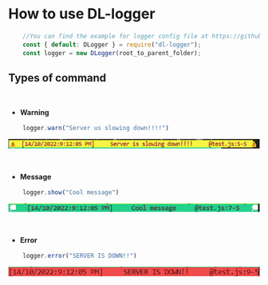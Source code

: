 # How to use DL-logger


```js
    //You can find the example for logger config file at https://github.com/TyFangXV/DL-logger/blob/main/test/logger.config.json 
    const { default: DLogger } = require("dl-logger");
    const logger = new DLogger(root_to_parent_folder);
```

## Types of command
<br>

* <b>Warning</b>

```js
    logger.warn("Server us slowing down!!!!")
```
![warning](https://github.com/TyFangXV/DL-logger/blob/main/view/warning.png?raw=true)

<br>


* <b>Message</b>

```js
    logger.show("Cool message")
```
![msg](https://github.com/TyFangXV/DL-logger/blob/main/view/show.png?raw=true)

<br>

* <b>Error</b>

```js
    logger.error("SERVER IS DOWN!!")
```
![err](https://github.com/TyFangXV/DL-logger/blob/main//view/error.png?raw=true)
